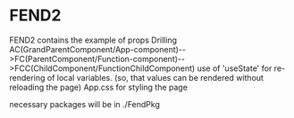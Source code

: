 # FEND2
FEND2 contains the example of props Drilling
AC(GrandParentComponent/App-component)-->FC(ParentComponent/Function-component)-->FCC(ChildComponent/FunctionChildComponent)
use of 'useState' for re-rendering of local variables.
(so, that values can be rendered without reloading the page)
App.css for styling the page 


necessary packages will be in ./FendPkg
